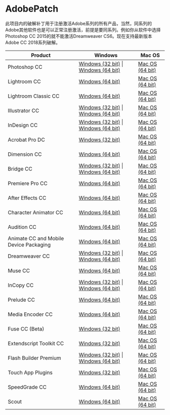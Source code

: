 # AdobePatch
此项目内的破解补丁用于注册激活Adobe系列的所有产品，当然，同系列的Adobe其他软件也是可以正常注册激活，前提是要同系列。例如你从软件中选择Photoshop CC 2015的就不能激活Dreamweaver CS6。现在支持最新版本Adobe CC 2018系列破解。

| Product                                | Windows                                                      | Mac OS                                                       |
| -------------------------------------- | ------------------------------------------------------------ | ------------------------------------------------------------ |
| Photoshop CC                           | [Windows (32 bit)](http://prdl-download.adobe.com/Photoshop/66A1D1E00DE44601B041A631261EC584/1507845150875/AdobePhotoshop19-mul.zip) \| [Windows (64 bit)](http://prdl-download.adobe.com/Photoshop/66A1D1E00DE44601B041A631261EC584/1507846032938/AdobePhotoshop19-mul_x64.zip) | [Mac OS (64 bit)](http://prdl-download.adobe.com/Photoshop/66A1D1E00DE44601B041A631261EC584/1507851230691/AdobePhotoshop19-mul.dmg) |
| Lightroom CC                           | [Windows (64 bit)](http://prdl-download.adobe.com/LightroomCC/B739B5BBE924450E85E3CCA3F4E58DF2/1507817913973/LRCC_1.0_20170919-1412-ccb76bd_win64_Release_ESD.zip) | [Mac OS (64 bit)](http://prdl-download.adobe.com/LightroomCC/B739B5BBE924450E85E3CCA3F4E58DF2/1507820815391/LRCC_1.0_osx10-64_Release_ESD.dmg) |
| Lightroom Classic CC                   | [Windows (64 bit)](http://prdl-download.adobe.com/Lightroom/C92BB55D87554077A61FB4B39229DF85/1509474343363/LR_7.0.1_1142117_win64_Release_ESD.zip) | [Mac OS (64 bit)](http://prdl-download.adobe.com/Lightroom/C92BB55D87554077A61FB4B39229DF85/1509475151710/LR_7.0.1_1142117_osx10-64_Release_ESD.dmg) |
| Illustrator CC                         | [Windows (32 bit)](http://prdl-download.adobe.com/Illustrator/C1208DBFE1D04A81A21C62CDF6A96AC6/1509976186706/AdobeIllustrator22_HD_win32.zip) \| [Windows (64 bit)](http://prdl-download.adobe.com/Illustrator/C1208DBFE1D04A81A21C62CDF6A96AC6/1509968804429/AdobeIllustrator22_HD_win64.zip) | [Mac OS (64 bit)](http://prdl-download.adobe.com/Illustrator/C1208DBFE1D04A81A21C62CDF6A96AC6/1509969961594/AdobeIllustrator22_HD.dmg) |
| InDesign CC                            | [Windows (32 bit)](http://prdl-download.adobe.com/InDesign/0AE9CC3E24054F7CAAEF89371F6B8E8E/1507852626002/InDesign_13_LS20_Win32.zip) \| [Windows (64 bit)](http://prdl-download.adobe.com/InDesign/0AE9CC3E24054F7CAAEF89371F6B8E8E/1507852089154/InDesign_13_LS20_Win64.zip) | [Mac OS (64 bit)](http://prdl-download.adobe.com/InDesign/0AE9CC3E24054F7CAAEF89371F6B8E8E/1507853111317/InDesign_13_LS20.dmg) |
| Acrobat Pro DC                         | [Windows (32 bit)](http://trials3.adobe.com/AdobeProducts/APRO/Acrobat_HelpX/win32/Acrobat_DC_Web_WWMUI.exe) | [Mac OS (64 bit)](http://trials3.adobe.com/AdobeProducts/APRO/Acrobat_HelpX/osx10/Acrobat_DC_Web_WWMUI.dmg) |
| Dimension CC                           | [Windows (64 bit)](http://prdl-download.adobe.com/Dimension/BA884A82C5AB47569685C2BD7D1289AD/1508226581127/Dimension_1.0-20170927.r.672-f179c9c-ESD.zip) | [Mac OS (64 bit)](http://prdl-download.adobe.com/Dimension/BA884A82C5AB47569685C2BD7D1289AD/1508225284171/Dimension_1.0-20170927.r.672.01-f179c9c-ESD.dmg) |
| Bridge CC                              | [Windows (32 bit)](http://prdl-download.adobe.com/Bridge/FA96960347614BFC971E28B536D3387F/1507864106048/Bridge.8.0.HDInstaller.zip) \| [Windows (64 bit)](http://prdl-download.adobe.com/Bridge/FA96960347614BFC971E28B536D3387F/1507866657130/Bridge.8.0.HDInstaller.zip) | [Mac OS (64 bit)](http://prdl-download.adobe.com/Bridge/FA96960347614BFC971E28B536D3387F/1507867282191/Bridge.8.0.HDInstaller.dmg) |
| Premiere Pro CC                        | [Windows (64 bit)](http://prdl-download.adobe.com/Premiere%20Pro/50AAFADD563D4691896967A6AB1D47F8/1507826592638/AdobePremierePro12AllTrial.zip) | [Mac OS (64 bit)](http://prdl-download.adobe.com/Premiere%20Pro/50AAFADD563D4691896967A6AB1D47F8/1507829132211/AdobePremierePro12AllTrial.dmg) |
| After Effects CC                       | [Windows (64 bit)](http://prdl-download.adobe.com/After%20Effects/FDF6C521034E467BB283B5837FA042FF/1509090722739/AdobeAfterEffects15AllTrial.zip) | [Mac OS (64 bit)](http://prdl-download.adobe.com/After%20Effects/FDF6C521034E467BB283B5837FA042FF/1509097224502/AdobeAfterEffects15AllTrial.dmg) |
| Character Animator CC                  | [Windows (64 bit)](http://prdl-download.adobe.com/Character%20Animator/1F0CF050A88A497B99B274182D1343A7/1509103076200/AdobeCharacterAnimatorAllTrial.zip) | [Mac OS (64 bit)](http://prdl-download.adobe.com/Character%20Animator/1F0CF050A88A497B99B274182D1343A7/1509103580146/AdobeCharacterAnimatorAllTrial.dmg) |
| Audition CC                            | [Windows (64 bit)](http://prdl-download.adobe.com/Audition/A26ECCB044C24810B1B2E7A0A3323B3E/1507818438900/AdobeAudition11All.zip) | [Mac OS (64 bit)](http://prdl-download.adobe.com/Audition/A26ECCB044C24810B1B2E7A0A3323B3E/1507818801401/AdobeAudition11All.dmg) |
| Animate CC and Mobile Device Packaging | [Windows (64 bit)](http://prdl-download.adobe.com/Flash/720F758D27E945AE9971D2EEEFE179C1/1509111238142/Animate_18_LS20.exe) | [Mac OS (64 bit)](http://prdl-download.adobe.com/Flash/720F758D27E945AE9971D2EEEFE179C1/1509112250323/Animate_18_LS20.dmg) |
| Dreamweaver CC                         | [Windows (32 bit)](http://prdl-download.adobe.com/Dreamweaver/0D145873957D4FEF849999B43723DA1E/1509108370613/Dreamweaver%20CC%202018%20Set-up.exe) \| [Windows (64 bit)](http://prdl-download.adobe.com/Dreamweaver/0D145873957D4FEF849999B43723DA1E/1509107886842/Dreamweaver%20CC%202018%20Set-up.exe) | [Mac OS (64 bit)](http://prdl-download.adobe.com/Dreamweaver/0D145873957D4FEF849999B43723DA1E/1509110688886/Dreamweaver%20CC%202018%20Set-up.dmg) |
| Muse CC                                | [Windows (64 bit)](http://prdl-download.adobe.com/Muse/D4EA4C416C974D22BC2ED1225914C9B0/1509300528126/Muse_2018_0_CC_LS24.exe) | [Mac OS (64 bit)](http://prdl-download.adobe.com/Muse/D4EA4C416C974D22BC2ED1225914C9B0/1509302152696/Muse_2018_0_CC_LS24.dmg) |
| InCopy CC                              | [Windows (32 bit)](http://prdl-download.adobe.com/InCopy/E52D7F0723924EDDBFF1DDBDC92B4723/1509104616501/InCopy_13_LS20_Win32.zip) \| [Windows (64 bit)](http://prdl-download.adobe.com/InCopy/E52D7F0723924EDDBFF1DDBDC92B4723/1509104067946/InCopy_13_LS20_Win64.zip) | [Mac OS (64 bit)](http://prdl-download.adobe.com/InCopy/E52D7F0723924EDDBFF1DDBDC92B4723/1509107373198/InCopy_13_LS20.dmg) |
| Prelude CC                             | [Windows (64 bit)](http://prdl-download.adobe.com/Prelude/58DE1248A8EC42EBA302E9AD88FBD025/1509302632403/AdobePrelude7AllTrial.zip) | [Mac OS (64 bit)](http://prdl-download.adobe.com/Prelude/58DE1248A8EC42EBA302E9AD88FBD025/1509303125971/AdobePrelude7AllTrial.dmg) |
| Media Encoder CC                       | [Windows (64 bit)](http://prdl-download.adobe.com/Adobe%20Media%20Encoder/1CD6D52151DC4B0A994447A5189E1DE4/1509271836062/AdobeMediaEncoder12AllTrial.zip) | [Mac OS (64 bit)](http://prdl-download.adobe.com/Adobe%20Media%20Encoder/1CD6D52151DC4B0A994447A5189E1DE4/1509276144953/AdobeMediaEncoder12AllTrial.dmg) |
| Fuse CC (Beta)                         | [Windows (32 bit)](http://prdl-download.adobe.com/Fuse/52AD40CCDACB4CC58AE88A281E0F3FDC/1507859734218/Fuse%20Installer.7z) | [Mac OS (64 bit)](http://prdl-download.adobe.com/Fuse/52AD40CCDACB4CC58AE88A281E0F3FDC/1507861933586/Fuse%20Installer.dmg) |
| Extendscript Toolkit CC                | [Windows (32 bit)](http://prdl-download.adobe.com/ExtendScriptToolkit/85C17E5FC8B34A7B8483796F0367F97C/1509443329438/AdobeExtendScriptToolkit_4_LS22.exe) | [Mac OS (64 bit)](http://prdl-download.adobe.com/ExtendScriptToolkit/85C17E5FC8B34A7B8483796F0367F97C/1509443413689/AdobeExtendScriptToolkit_4_LS22.dmg) |
| Flash Builder Premium                  | [Windows (32 bit)](http://prdl-download.adobe.com/Flash%20Builder/C06A256DD8FD4DF186D90CE0ADCF0B2C/1509476504960/FlashBuilder_4_7_LS10.exe) \| [Windows (64 bit)](http://prdl-download.adobe.com/Flash%20Builder/C06A256DD8FD4DF186D90CE0ADCF0B2C/1509477139530/FlashBuilder_4_7_LS10_win64.exe) | [Mac OS (64 bit)](http://prdl-download.adobe.com/Flash%20Builder/C06A256DD8FD4DF186D90CE0ADCF0B2C/1509477775883/FlashBuilder_4_7_LS10.dmg) |
| Touch App Plugins                      | [Windows (32 bit)](http://prdl-download.adobe.com/Touch%20App%20Plugins/7204D106061140928580FD958699CADD/1509478425533/TouchApp_1_CCM_WWEFDJ.exe) | [Mac OS (64 bit)](http://prdl-download.adobe.com/Touch%20App%20Plugins/7204D106061140928580FD958699CADD/1509478438249/TouchApp_1_CCM_WWEFDJ.dmg) |
| SpeedGrade CC                          | [Windows (64 bit)](http://prdl-download.adobe.com/SpeedGrade/1CC0FA5AC5BB48478EB666B24D9A609F/1509443936439/SpeedGrade_9_LS20.exe) | [Mac OS (64 bit)](http://prdl-download.adobe.com/SpeedGrade/1CC0FA5AC5BB48478EB666B24D9A609F/1509445098629/SpeedGrade_9_LS20.dmg) |
| Scout                                  | [Windows (64 bit)](http://prdl-download.adobe.com/Adobe%20Scout/00B594044C0F409D82F41E1E719AF93B/1510396350714/Scout_1_1_3_LREFJC.msi) | [Mac OS (64 bit)](http://prdl-download.adobe.com/Adobe%20Scout/00B594044C0F409D82F41E1E719AF93B/1510395863244/Scout_1_1_3_LREFJC.dmg) |

